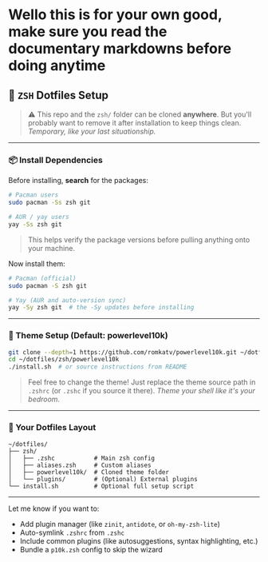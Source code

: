 # Wello this is for your own good, make sure you read the documentary markdowns before doing anytime 

## 🧪 `ZSH` Dotfiles Setup

> ⚠️ This repo and the `zsh/` folder can be cloned **anywhere**.
> But you'll probably want to remove it after installation to keep things clean.
> *Temporary, like your last situationship.*

---

### 📦 Install Dependencies

Before installing, **search** for the packages:

```bash
# Pacman users
sudo pacman -Ss zsh git

# AUR / yay users
yay -Ss zsh git
```

> This helps verify the package versions before pulling anything onto your machine.

Now install them:

```bash
# Pacman (official)
sudo pacman -S zsh git

# Yay (AUR and auto-version sync)
yay -Sy zsh git  # the -Sy updates before installing
```

---

### 🎨 Theme Setup (Default: powerlevel10k)

```bash
git clone --depth=1 https://github.com/romkatv/powerlevel10k.git ~/dotfiles/zsh/powerlevel10k
cd ~/dotfiles/zsh/powerlevel10k
./install.sh  # or source instructions from README
```

> Feel free to change the theme! Just replace the theme source path in `.zshrc` (or `.zshc` if you source it there).
> *Theme your shell like it's your bedroom.*

---

### 🧱 Your Dotfiles Layout

```
~/dotfiles/
├── zsh/
│   ├── .zshc           # Main zsh config
│   ├── aliases.zsh     # Custom aliases
│   ├── powerlevel10k/  # Cloned theme folder
│   └── plugins/        # (Optional) External plugins
└── install.sh          # Optional full setup script
```

---

Let me know if you want to:

* Add plugin manager (like `zinit`, `antidote`, or `oh-my-zsh-lite`)
* Auto-symlink `.zshrc` from `.zshc`
* Include common plugins (like autosuggestions, syntax highlighting, etc.)
* Bundle a `p10k.zsh` config to skip the wizard

